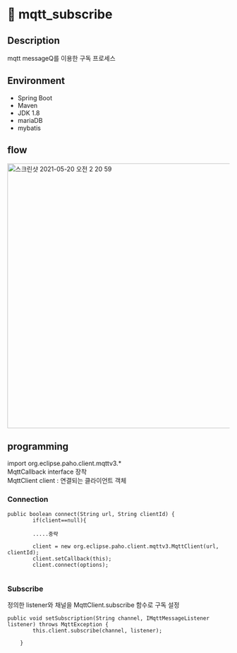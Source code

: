 # :pencil: mqtt_subscribe

## Description
mqtt messageQ를 이용한 구독 프로세스

## Environment
+ Spring Boot
+ Maven
+ JDK 1.8
+ mariaDB
+ mybatis

## flow
<img width="600" alt="스크린샷 2021-05-20 오전 2 20 59" src="https://user-images.githubusercontent.com/75176643/118861646-b3641880-b917-11eb-96f3-cb288537bb04.png">

## programming
import org.eclipse.paho.client.mqttv3.*  
MqttCallback interface 장착  
MqttClient client : 연결되는 클라이언트 객체  

### Connection
```
public boolean connect(String url, String clientId) {
        if(client==null){
        
        .....중략
        
        client = new org.eclipse.paho.client.mqttv3.MqttClient(url, clientId);
        client.setCallback(this);
        client.connect(options);
        
```

### Subscribe
정의한 listener와 채널을 MqttClient.subscribe 함수로 구독 설정
```
public void setSubscription(String channel, IMqttMessageListener listener) throws MqttException {
        this.client.subscribe(channel, listener);
        
    }
```


